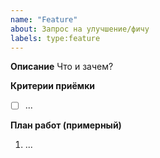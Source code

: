 ```yaml
---
name: "Feature"
about: Запрос на улучшение/фичу
labels: type:feature
---
```


**Описание**
Что и зачем?

**Критерии приёмки**
- [ ] ...

**План работ (примерный)**
1) ...
